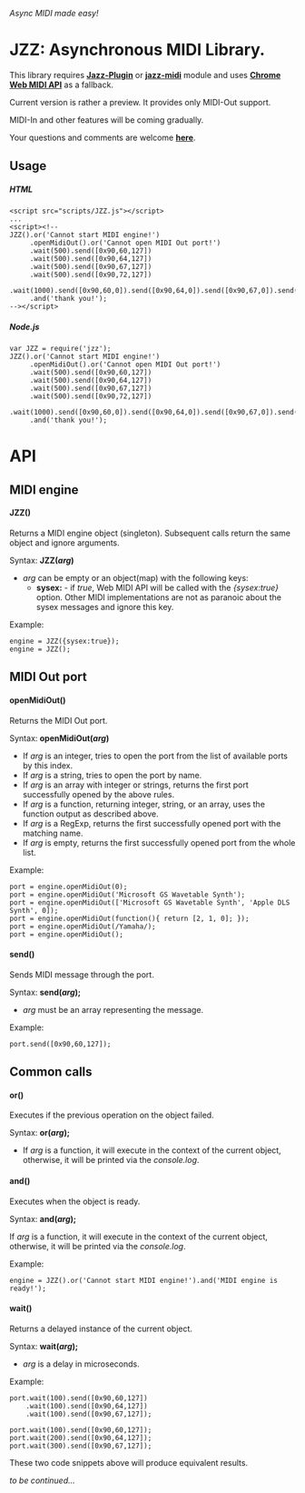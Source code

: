*Async MIDI made easy!*

# JZZ: Asynchronous MIDI Library.

This library requires [**Jazz-Plugin**](http://jazz-soft.net)
or [**jazz-midi**](https://www.npmjs.com/package/jazz-midi) module
and uses [**Chrome Web MIDI API**](http://webaudio.github.io/web-midi-api) as a fallback.

Current version is rather a preview. It provides only MIDI-Out support.

MIDI-In and other features will be coming gradually.

Your questions and comments are welcome [**here**](http://jazz-soft.org).

## Usage

##### HTML

    <script src="scripts/JZZ.js"></script>
    ...
    <script><!--
    JZZ().or('Cannot start MIDI engine!')
         .openMidiOut().or('Cannot open MIDI Out port!')
         .wait(500).send([0x90,60,127])
         .wait(500).send([0x90,64,127])
         .wait(500).send([0x90,67,127])
         .wait(500).send([0x90,72,127])
         .wait(1000).send([0x90,60,0]).send([0x90,64,0]).send([0x90,67,0]).send([0x90,72,0])
         .and('thank you!');
    --></script>

##### Node.js

    var JZZ = require('jzz');
    JZZ().or('Cannot start MIDI engine!')
         .openMidiOut().or('Cannot open MIDI Out port!')
         .wait(500).send([0x90,60,127])
         .wait(500).send([0x90,64,127])
         .wait(500).send([0x90,67,127])
         .wait(500).send([0x90,72,127])
         .wait(1000).send([0x90,60,0]).send([0x90,64,0]).send([0x90,67,0]).send([0x90,72,0])
         .and('thank you!');


# API

## MIDI engine

#### JZZ()
Returns a MIDI engine object (singleton).
Subsequent calls return the same object and ignore arguments.

Syntax: **JZZ(*arg*)**

- *arg* can be empty or an object(map) with the following keys:
  - **sysex:** - if *true*, Web MIDI API will be called with the *{sysex:true}* option.
Other MIDI implementations are not as paranoic about the sysex messages and ignore this key.

Example:

    engine = JZZ({sysex:true});
    engine = JZZ();


## MIDI Out port

#### openMidiOut()
Returns the MIDI Out port.

Syntax: **openMidiOut(*arg*)**

- If *arg* is an integer, tries to open the port from the list of available ports by this index.
- If *arg* is a string, tries to open the port by name.
- If *arg* is an array with integer or strings, returns the first port successfully opened by the above rules.
- If *arg* is a function, returning integer, string, or an array, uses the function output as described above.
- If *arg* is a RegExp, returns the first successfully opened port with the matching name.
- If *arg* is empty, returns the first successfully opened port from the whole list.

Example:

    port = engine.openMidiOut(0);
    port = engine.openMidiOut('Microsoft GS Wavetable Synth');
    port = engine.openMidiOut(['Microsoft GS Wavetable Synth', 'Apple DLS Synth', 0]);
    port = engine.openMidiOut(function(){ return [2, 1, 0]; });
    port = engine.openMidiOut(/Yamaha/);
    port = engine.openMidiOut();

#### send()
Sends MIDI message through the port.

Syntax: **send(*arg*);**

- *arg* must be an array representing the message.

Example:

    port.send([0x90,60,127]);


## Common calls

#### or()
Executes if the previous operation on the object failed.

Syntax: **or(*arg*);**

- If *arg* is a function, it will execute in the context of the current object,
otherwise, it will be printed via the *console.log*.

#### and()
Executes when the object is ready.

Syntax: **and(*arg*);**

If *arg* is a function, it will execute in the context of the current object,
otherwise, it will be printed via the *console.log*.

Example:

    engine = JZZ().or('Cannot start MIDI engine!').and('MIDI engine is ready!');


#### wait()
Returns a delayed instance of the current object.

Syntax: **wait(*arg*);**

- *arg* is a delay in microseconds.

Example:

    port.wait(100).send([0x90,60,127])
        .wait(100).send([0x90,64,127])
        .wait(100).send([0x90,67,127]);
     
    port.wait(100).send([0x90,60,127]);
    port.wait(200).send([0x90,64,127]);
    port.wait(300).send([0x90,67,127]);

These two code snippets above will produce equivalent results.


*to be continued...*
